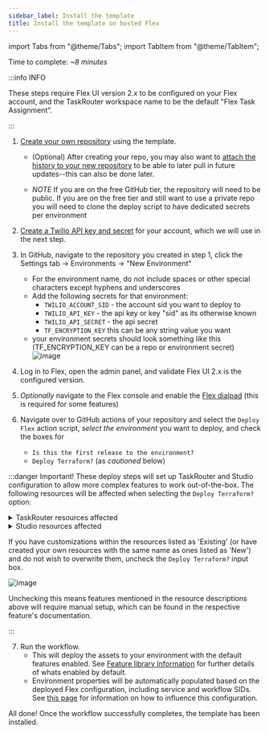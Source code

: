```yaml
---
sidebar_label: Install the template
title: Install the template on hosted Flex
---
```

import Tabs from "@theme/Tabs";
import TabItem from "@theme/TabItem";


Time to complete: _~8 minutes_

:::info INFO

These steps require Flex UI version 2.x to be configured on your Flex account, and the TaskRouter workspace name to be the default "Flex Task Assignment".

:::

1. [Create your own repository](https://github.com/twilio-professional-services/flex-project-template/generate) using the template.
   - (Optional) After creating your repo, you may also want to [attach the history to your new repository](/building/merge-future-updates) to be able to later pull in future updates--this can also be done later.
   
   - _NOTE_ If you are on the free GitHub tier, the repository will need to be public. If you are on the free tier and still want to use a private repo you will need to clone the deploy script to have dedicated secrets per environment
2. [Create a Twilio API key and secret](https://www.twilio.com/docs/glossary/what-is-an-api-key#how-can-i-create-api-keys) for your account, which we will use in the next step.
3. In GitHub, navigate to the repository you created in step 1, click the Settings tab -> Environments -> "New Environment"
   - For the environment name, do not include spaces or other special characters except hyphens and underscores
   - Add the following secrets for that environment:
     - `TWILIO_ACCOUNT_SID` - the account sid you want to deploy to
     - `TWILIO_API_KEY` - the api key or key "sid" as its otherwise known
     - `TWILIO_API_SECRET` - the api secret
     - `TF_ENCRYPTION_KEY` this can be any string value you want
   - your environment secrets should look something like this (TF_ENCRYPTION_KEY can be a repo or environment secret)
   ![image](/img/guides/github-secrets.png)

4. Log in to Flex, open the admin panel, and validate Flex UI 2.x is the configured version.
5. _Optionally_ navigate to the Flex console and enable the [Flex dialpad](https://console.twilio.com/us1/develop/flex/manage/voice?frameUrl=%2Fconsole%2Fflex%2Fvoice%3Fx-target-region%3Dus1) (this is required for some features)
6. Navigate over to GitHub actions of your repository and select the `Deploy Flex` action script, _select the environment_ you want to deploy, and check the boxes for
   - `Is this the first release to the environment?`
   - `Deploy Terraform?`  (as *cautioned* below)

:::danger Important!
These deploy steps will set up TaskRouter and Studio configuration to allow more complex features to work out-of-the-box. The following resources will be affected when selecting the `Deploy Terraform?` option:

<details>
<summary>TaskRouter resources affected</summary>

<Tabs>

<TabItem value="workflows" label="Workflows" default>

| Name | Existing or New | Description |
| -----| --------------------| ------------|
| Template Example Assign to Anyone | New | Used by example Studio flows and demonstrate filters for example queues|
| Template Example Chat Transfer | New | Workflow that supports the [conversation transfer](/feature-library/conversation-transfer) feature |
| Template Example Callback | New | Workflow that supports the requeuing of callbacks and voicemails from the [callback and voicemail](/feature-library/callback-and-voicemail) feature |
| Template Example Internal Calls | New | Workflow that supports the [internal call](/feature-library/internal-call) feature|
| Template Example Park/Resume | New | Workflow that supports the [park interaction](/feature-library/park-interaction) feature|

</TabItem>

<TabItem value="queues" label="Task Queues" >

| Name | Existing or New  | Description |
| -----| --------------------| ------------|
| Template Example Everyone | New | Same as out-of-box Flex version  |
| Template Example Sales| New | Sample queue for "Sales" calls |
| Template Example Support | New | Sample queue for "Support" calls |
| Template Example Internal Calls | New | Queue that supports the [internal call](/feature-library/internal-call) feature|

</TabItem>

<TabItem value="activities" label="Activities" >

| Name | Existing or New  | Description |
| -----| --------------------| ------------|
| On A Task | New | Activity to support the [activity reservation handler](/feature-library/activity-reservation-handler) feature |
| On A Task, No ACD | New | Activity to support the [activity reservation handler](/feature-library/activity-reservation-handler) feature |
| Wrap Up | New | Activity to support the [activity reservation handler](/feature-library/activity-reservation-handler) feature |
| Wrap Up, No ACD | New | Activity to support the [activity reservation handler](/feature-library/activity-reservation-handler) feature |

</TabItem>

<TabItem value="channels" label="Task Channels" >

| Name | Existing or New  | Description |
| -----| --------------------| ------------|
| Chat | Existing | No modifications from out-of-box Flex version |
| Voice | Existing | No modifications from out-of-box Flex version |

</TabItem>

</Tabs>
</details>

<details>
<summary>Studio resources affected</summary>

| Name | Existing or New  | Description |
| -----| --------------------| ------------|
| Template Example Callback Flow | New | Example usage of the [callback and voicemail](/feature-library/callback-and-voicemail) feature, adding a callback or voicemail option while waiting in queue |
| Template Example Messaging with Parking Flow | New | Example for the [park interaction](/feature-library/park-interaction) feature, using a workflow that supports the routing of parked interactions |
| Template Example Schedule Flow | New | Example usage of the [schedule manager](/feature-library/schedule-manager) feature, adding a schedule lookup with different responses based on the result |

</details>

If you have customizations within the resources listed as 'Existing' (or have created your own resources with the same name as ones listed as 'New') and do not wish to overwrite them, uncheck the `Deploy Terraform?` input box.

![image](/img/guides/github-trigger.png)

Unchecking this means features mentioned in the resource descriptions above will require manual setup, which can be found in the respective feature's documentation.

:::

7. Run the workflow.
   - This will deploy the assets to your environment with the default features enabled. See [Feature library Information](/feature-library/overview) for further details of whats enabled by default.
   - Environment properties will be automatically populated based on the deployed Flex configuration, including service and workflow SIDs. See [this page](/building/template-utilities/configuration#influencing-the-automatic-configuration) for information on how to influence this configuration.
 

All done! Once the workflow successfully completes, the template has been installed.
